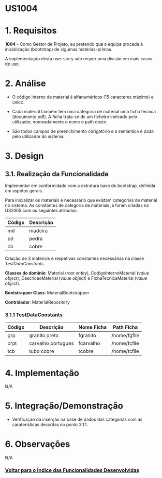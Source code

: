 **US1004**
=======================================

# 1. Requisitos

**1004** - Como Gestor de Projeto, eu pretendo que a equipa proceda à inicialização (bootstrap) de algumas matérias-primas.

A implementação desta user story não requer uma divisão em mais casos de uso.

# 2. Análise

* O código interno de material é alfanuméricos (15 caracteres máximo) e único.

* Cada material também tem uma categoria de material uma ficha técnica (documento pdf). A ficha trata-se de um ficheiro indicado pelo utilizador, nomeadamente o nome e path deste.

* São todos campos de preenchimento obrigatório e a semântica é dada pelo utilizador do sistema.

# 3. Design

## 3.1. Realização da Funcionalidade

Implementar em conformidade com a estrutura base do bootstrap, definida em aspetos gerais.

Para inicializar os materiais é necessário que existam categorias de material no sistema. As constantes de categoria de materiais já foram criadas na US2005 com os seguintes atributos:

| Código | Descrição |
|---------|---------|
| md | madeira |
| pd | pedra |
| cb | cobre |

Criação de 3 materiais e respetivas constantes necessárias na classe *TestDataConstants*.

**Classes do domínio**: Material (*root entity*), CodigoInternoMaterial (*value object*), DescricaoMaterial (*value object*) e FichaTecnicaMaterial (*value object*).

**Bootstrapper Class**: MaterialBootstrapper

**Controlador**: MaterialRepository

### 3.1.1 TestDataConstants 

| Código | Descrição | Nome Ficha | Path Ficha |
|---------|---------|---------|---------|
| grp | granito preto | fgranito | /home/fgfile |
| crpt | carvalho portugues | fcarvalho | /home/fcfile |
| tcb | tubo cobre | tcobre | /home/tcfile |

# 4. Implementação

N/A

# 5. Integração/Demonstração

* Verificação da inserção na base de dados das categorias com as caraterísticas descritas no ponto 3.1.1.

# 6. Observações

N/A

### [**Voltar para o Índice das Funcionalidades Desenvolvidas**](../ListaFuncionalidades.md)
